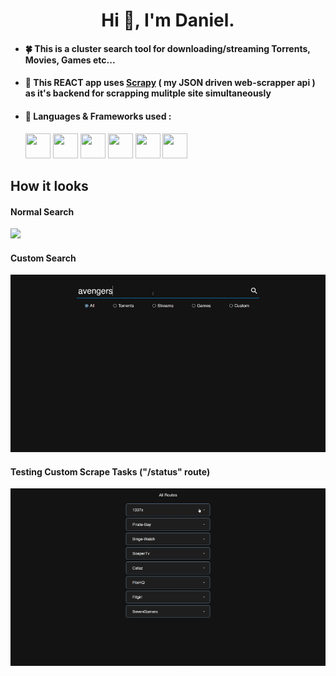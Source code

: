<h1 align="center">Hi 👋, I'm Daniel.</h1>

- <h4>🍀 This is a cluster search tool for downloading/streaming Torrents, Movies, Games etc...</h4>
- <h4>🐳 This REACT app uses <a href="https://github.com/DanTheNormie/Scrapy">Scrapy</a> ( my JSON driven web-scrapper api ) as it's backend for scrapping mulitple site simultaneously</h4>
- <h4>🐉 Languages & Frameworks used :</h4>
    <img src="https://cdn.jsdelivr.net/gh/devicons/devicon/icons/react/react-original.svg" width="40" height="40" />
    <img src="https://cdn.jsdelivr.net/gh/devicons/devicon/icons/tailwindcss/tailwindcss-plain.svg" width="40" height="40" />
    <img src="https://cdn.jsdelivr.net/gh/devicons/devicon/icons/nodejs/nodejs-original.svg" width="40" height="40" />
    <img src="https://cdn.jsdelivr.net/gh/devicons/devicon/icons/javascript/javascript-plain.svg" width="40" height="40" />
    <img src="https://cdn.jsdelivr.net/gh/devicons/devicon/icons/html5/html5-original.svg" width="40" height="40"/>
    <img src="https://cdn.jsdelivr.net/gh/devicons/devicon/icons/css3/css3-original.svg" width="40" height="40" />

<h2>How it looks</h2>
<h4>Normal Search</h4>
<img src="Normal_search.gif">
<h4>Custom Search</h4>
<img src="Custom_Search.gif">
<h4>Testing Custom Scrape Tasks ("/status" route)</h4>
<img src="testing_scrape_tasks.gif">


